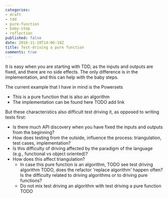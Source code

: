 ```yaml
---
categories:
- draft
- tdd
- pure-function
- baby-step
- reflection
published: false
date: 2016-11-10T14:06:19Z
title: Test-driving a pure function
comments: true
---
```


It is easy when you are starting with TDD, as the inputs and outputs are fixed, and there are no side effects. The only difference is in the implementation, and this can help with the baby steps. 

The current example that I have in mind is the Powersets 

  - This is a pure function that is also an algorithm
  - The implementation can be found here TODO add link 

But these characteristics also difficult test driving it, as opposed to writing tests first:

  - Is there much API discovery when you have fixed the inputs and outputs from the beginning?
  - How does testing from the outside, influence the process: triangulation, test cases, implementation?
  - Is this difficulty of driving affected by the paradigm of the language (e.g., functional vs object oriented)?
  - How does this affect triangulation?
    - In case this pure function is an algorithm, TODO see test driving algorithm TODO, does the refactor 'replace algorithm' happen often? Is the difficulty related to driving algorithms or to driving pure functions?
    - Do not mix test driving an algorithm with test driving a pure function TODO




